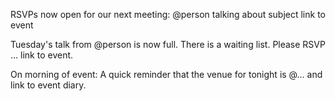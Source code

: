 RSVPs now open for our next meeting: @person talking about subject
link to event

Tuesday's talk from @person is now full. There is a waiting list. Please RSVP ... 
link to event.

On morning of event:
A quick reminder that the venue for tonight is @...
and link to event diary.
